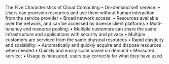 The Five Characteristics of Cloud Computing
• On-demand self service:
• Users can provision resources and use them without human interaction from the service
provider
• Broad network access:
• Resources available over the network, and can be accessed by diverse client platforms
• Multi-tenancy and resource pooling:
• Multiple customers can share the same infrastructure and applications with security and privacy
• Multiple customers are serviced from the same physical resources
• Rapid elasticity and scalability:
• Automatically and quickly acquire and dispose resources when needed
• Quickly and easily scale based on demand
• Measured service:
• Usage is measured, users pay correctly for what they have used


